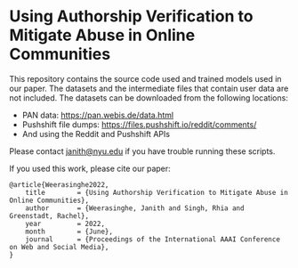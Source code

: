 # Using Authorship Verification to Mitigate Abuse in Online Communities

This repository contains the source code used and trained models used in our paper. The datasets and the intermediate files that contain user data are not included. The datasets can be downloaded from the following locations: 
- PAN data: https://pan.webis.de/data.html
- Pushshift file dumps: https://files.pushshift.io/reddit/comments/
- And using the Reddit and Pushshift APIs

Please contact janith@nyu.edu if you have trouble running these scripts.  

If you used this work, please cite our paper:

```
@article{Weerasinghe2022,
	title        = {Using Authorship Verification to Mitigate Abuse in Online Communities},
	author       = {Weerasinghe, Janith and Singh, Rhia and Greenstadt, Rachel},
	year         = 2022,
	month        = {June},
	journal      = {Proceedings of the International AAAI Conference on Web and Social Media},
}
```